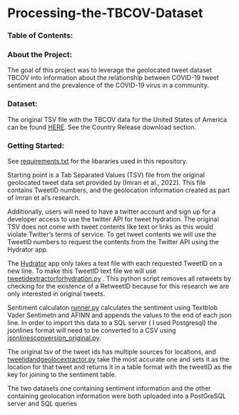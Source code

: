 # Processing-the-TBCOV-Dataset

### Table of Contents:


### About the Project:

The goal of this project was to leverage the geolocated tweet dataset TBCOV into information about the relationship between COVID-19 tweet sentiment and the prevalence of the COVID-19 virus in a community.   

### Dataset:
The original TSV file with the TBCOV data for the United States of America can be found [HERE](https://crisisnlp.qcri.org/tbcov). See the Country Release download section. 

### Getting Started:

See [requirements.txt](/requirements.txt) for the libararies used in this repository. 

Starting point is a Tab Separated Values (TSV) file from the original geolocated tweet data set provided by (Imran et al., 2022). This file contains TweetID numbers, and the geolocation information created as part of Imran et al’s research. 

Additionally, users will need to have a twitter account and sign up for a developer access to use the twitter API for tweet hydration.
The original TSV does not come with tweet contents like text or links as this would violate Twitter’s terms of service. To get tweet contents we will use the TweetID numbers to request the contents from the Twitter API using the Hydrator app. 

The [Hydrator](https://github.com/DocNow/hydrator) app only takes a text file with each requested TweetID on a new line. To make this TweetID text file we will use [tweetidextractorforhydration.py](/tweetidextractorforhydration.py)  . This python script removes all retweets by checking for the existence of a RetweetID because for this research we are only interested in original tweets.

Sentiment calculaton [runner.py](/runner.py) calculates the sentiment using Textblob Vader Sentimetn and AFINN and appends the values to the end of each json line. 
In order to import this data to a SQL server ( I used Postgresql) the jsonlines format will need to be converted to a CSV using [jsonlinesconversion_original.py](/jsonlinesconversion_original.py).

The original tsv of the tweet ids has multiple sources for locations, and [tweetidandgeolocextractor.py](/tweetidandgeolocextractor.py) take the most accurate one and sets it as the location for that tweet and returns it in a table format with the tweetID as the key for joining to the sentiment table. 

The two datasets one containing sentiment information and the other containing geolocation information were both uploaded into a PostGreSQL server and SQL queries 


